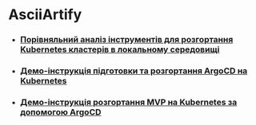 # AsciiArtify

- ### [Порівняльний аналіз інструментів для розгортання Kubernetes кластерів в локальному середовищі](doc/Concept.md)
- ### [Демо-інструкція підготовки та розгортання ArgoCD на Kubernetes](doc/POC.md)
- ### [Демо-інструкція розгортання MVP на Kubernetes за допомогою ArgoCD](doc/MVP.md)
